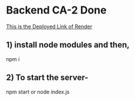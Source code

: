 # Backend CA-2 Done

[This is the Deployed Link of Render](https://backend-ca-2-g5je.onrender.com)
 
## 1) install node modules and then,
  npm i

## 2) To start the server-
  npm start or node index.js
